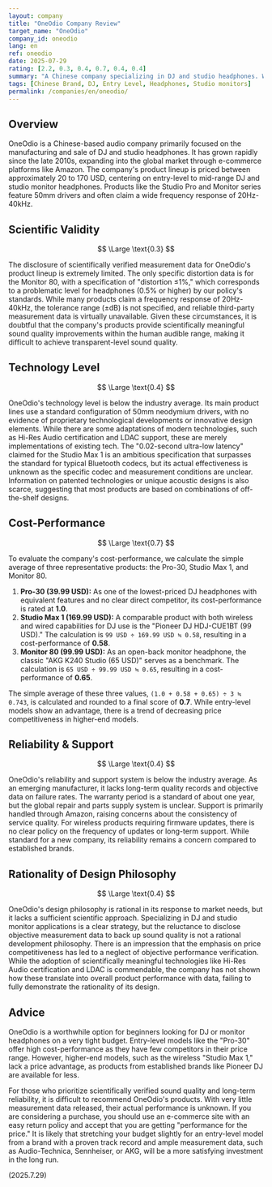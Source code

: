 ```yaml
---
layout: company
title: "OneOdio Company Review"
target_name: "OneOdio"
company_id: oneodio
lang: en
ref: oneodio
date: 2025-07-29
rating: [2.2, 0.3, 0.4, 0.7, 0.4, 0.4]
summary: "A Chinese company specializing in DJ and studio headphones. While it offers products in the 20-170 USD range, a lack of disclosed measurement data raises questions about scientific validity. Entry-level models show high cost-performance, but price competitiveness tends to decrease on higher-end models."
tags: [Chinese Brand, DJ, Entry Level, Headphones, Studio monitors]
permalink: /companies/en/oneodio/
---
```

## Overview

OneOdio is a Chinese-based audio company primarily focused on the manufacturing and sale of DJ and studio headphones. It has grown rapidly since the late 2010s, expanding into the global market through e-commerce platforms like Amazon. The company's product lineup is priced between approximately 20 to 170 USD, centering on entry-level to mid-range DJ and studio monitor headphones. Products like the Studio Pro and Monitor series feature 50mm drivers and often claim a wide frequency response of 20Hz-40kHz.

## Scientific Validity

$$ \Large \text{0.3} $$

The disclosure of scientifically verified measurement data for OneOdio's product lineup is extremely limited. The only specific distortion data is for the Monitor 80, with a specification of "distortion ≤1%," which corresponds to a problematic level for headphones (0.5% or higher) by our policy's standards. While many products claim a frequency response of 20Hz-40kHz, the tolerance range (±dB) is not specified, and reliable third-party measurement data is virtually unavailable. Given these circumstances, it is doubtful that the company's products provide scientifically meaningful sound quality improvements within the human audible range, making it difficult to achieve transparent-level sound quality.

## Technology Level

$$ \Large \text{0.4} $$

OneOdio's technology level is below the industry average. Its main product lines use a standard configuration of 50mm neodymium drivers, with no evidence of proprietary technological developments or innovative design elements. While there are some adaptations of modern technologies, such as Hi-Res Audio certification and LDAC support, these are merely implementations of existing tech. The "0.02-second ultra-low latency" claimed for the Studio Max 1 is an ambitious specification that surpasses the standard for typical Bluetooth codecs, but its actual effectiveness is unknown as the specific codec and measurement conditions are unclear. Information on patented technologies or unique acoustic designs is also scarce, suggesting that most products are based on combinations of off-the-shelf designs.

## Cost-Performance

$$ \Large \text{0.7} $$

To evaluate the company's cost-performance, we calculate the simple average of three representative products: the Pro-30, Studio Max 1, and Monitor 80.
1.  **Pro-30 (39.99 USD):** As one of the lowest-priced DJ headphones with equivalent features and no clear direct competitor, its cost-performance is rated at **1.0**.
2.  **Studio Max 1 (169.99 USD):** A comparable product with both wireless and wired capabilities for DJ use is the "Pioneer DJ HDJ-CUE1BT (99 USD)." The calculation is `99 USD ÷ 169.99 USD ≒ 0.58`, resulting in a cost-performance of **0.58**.
3.  **Monitor 80 (99.99 USD):** As an open-back monitor headphone, the classic "AKG K240 Studio (65 USD)" serves as a benchmark. The calculation is `65 USD ÷ 99.99 USD ≒ 0.65`, resulting in a cost-performance of **0.65**.

The simple average of these three values, `(1.0 + 0.58 + 0.65) ÷ 3 ≒ 0.743`, is calculated and rounded to a final score of **0.7**. While entry-level models show an advantage, there is a trend of decreasing price competitiveness in higher-end models.

## Reliability & Support

$$ \Large \text{0.4} $$

OneOdio's reliability and support system is below the industry average. As an emerging manufacturer, it lacks long-term quality records and objective data on failure rates. The warranty period is a standard of about one year, but the global repair and parts supply system is unclear. Support is primarily handled through Amazon, raising concerns about the consistency of service quality. For wireless products requiring firmware updates, there is no clear policy on the frequency of updates or long-term support. While standard for a new company, its reliability remains a concern compared to established brands.

## Rationality of Design Philosophy

$$ \Large \text{0.4} $$

OneOdio's design philosophy is rational in its response to market needs, but it lacks a sufficient scientific approach. Specializing in DJ and studio monitor applications is a clear strategy, but the reluctance to disclose objective measurement data to back up sound quality is not a rational development philosophy. There is an impression that the emphasis on price competitiveness has led to a neglect of objective performance verification. While the adoption of scientifically meaningful technologies like Hi-Res Audio certification and LDAC is commendable, the company has not shown how these translate into overall product performance with data, failing to fully demonstrate the rationality of its design.

## Advice

OneOdio is a worthwhile option for beginners looking for DJ or monitor headphones on a very tight budget. Entry-level models like the "Pro-30" offer high cost-performance as they have few competitors in their price range. However, higher-end models, such as the wireless "Studio Max 1," lack a price advantage, as products from established brands like Pioneer DJ are available for less.

For those who prioritize scientifically verified sound quality and long-term reliability, it is difficult to recommend OneOdio's products. With very little measurement data released, their actual performance is unknown. If you are considering a purchase, you should use an e-commerce site with an easy return policy and accept that you are getting "performance for the price." It is likely that stretching your budget slightly for an entry-level model from a brand with a proven track record and ample measurement data, such as Audio-Technica, Sennheiser, or AKG, will be a more satisfying investment in the long run.

(2025.7.29)
